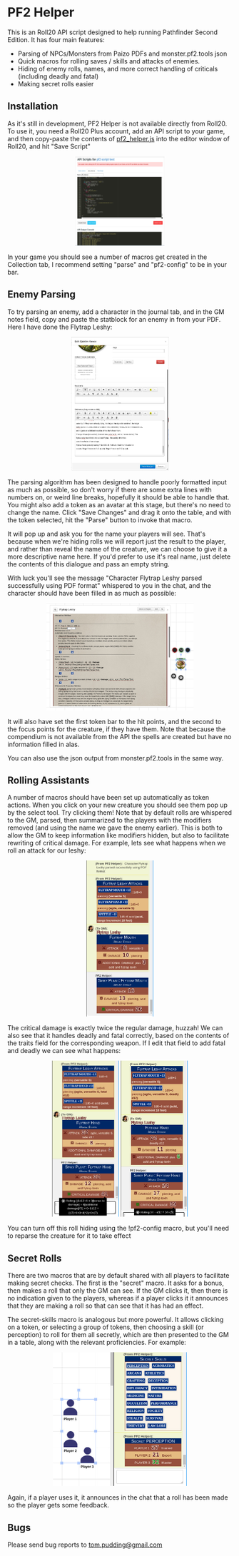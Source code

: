 PF2 Helper
==========

This is an Roll20 API script designed to help running Pathfinder Second Edition. It has four main features:

* Parsing of NPCs/Monsters from Paizo PDFs and monster.pf2.tools json
* Quick macros for rolling saves / skills and attacks of enemies.
* Hiding of enemy rolls, names, and more correct handling of criticals (including deadly and fatal)
* Making secret rolls easier

Installation
------------
As it's still in development, PF2 Helper is not available directly from Roll20. To use it, you need a Roll20 Plus account, add an API script to your game, and then copy-paste the contents of [pf2_helper.js](https://raw.githubusercontent.com/tompudding/roll20_pf2_helper/master/pf2_helper.js) into the editor window of Roll20, and hit "Save Script"
<p align="center">
<img src="https://raw.githubusercontent.com/tompudding/roll20_pf2_helper/master/readme_images/install.jpg" width="200" height="200" class="center">
</p>

In your game you should see a number of macros get created in the Collection tab, I recommend setting "parse" and "pf2-config" to be in your bar.

Enemy Parsing
-------------
To try parsing an enemy, add a character in the journal tab, and in the GM notes field, copy and paste the statblock for an enemy in from your PDF. Here I have done the Flytrap Leshy:
<p align="center">
<img src="https://raw.githubusercontent.com/tompudding/roll20_pf2_helper/master/readme_images/leshy_paste.jpg" width="219" height="300" class="center">
</p>
The parsing algorithm has been designed to handle poorly formatted input as much as possible, so don't worry if there are some extra lines with numbers on, or weird line breaks, hopefully it should be able to handle that. You might also add a token as an avatar at this stage, but there's no need to change the name. Click "Save Changes" and drag it onto the table, and with the token selected, hit the "Parse" button to invoke that macro.

It will pop up and ask you for the name your players will see. That's because when we're hiding rolls we will report just the result to the player, and rather than reveal the name of the creature, we can choose to give it a more descriptive name here. If you'd prefer to use it's real name, just delete the contents of this dialogue and pass an empty string.

With luck you'll see the message "Character Flytrap Leshy parsed successfully using PDF format" whispered to you in the chat, and the character should have been filled in as much as possible:
<p align="center">
<img src="https://raw.githubusercontent.com/tompudding/roll20_pf2_helper/master/readme_images/leshy_parsed.jpg" width="330" height="240" class="center">
</p>
It will also have set the first token bar to the hit points, and the second to the focus points for the creature, if they have them. Note that because the compendium is not available from the API the spells are created but have no information filled in alas.

You can also use the json output from monster.pf2.tools in the same way.

Rolling Assistants
------------------
A number of macros should have been set up automatically as token actions. When you click on your new creature you should see them pop up by the select tool. Try clicking them! Note that by default rolls are whispered to the GM, parsed, then summarized to the players with the modifiers removed (and using the name we gave the enemy earlier). This is both to allow the GM to keep information like modifiers hidden, but also to facilitate rewriting of critical damage. For example, lets see what happens when we roll an attack for our leshy:
<p align="center">
<img src="https://raw.githubusercontent.com/tompudding/roll20_pf2_helper/master/readme_images/leshy_attack_normal.jpg" width="150" height="350" class="center">
</p>

The critical damage is exactly twice the regular damage, huzzah! We can also see that it handles deadly and fatal correctly, based on the contents of the traits field for the corresponding weapon. If I edit that field to add fatal and deadly we can see what happens:
<p align="center">
<img src="https://raw.githubusercontent.com/tompudding/roll20_pf2_helper/master/readme_images/leshy_attack_fatal.jpg" width="150" height="350" class="center"> <img src="https://raw.githubusercontent.com/tompudding/roll20_pf2_helper/master/readme_images/leshy_attack_deadly.jpg" width="150" height="350" class="center">
</p>
You can turn off this roll hiding using the !pf2-config macro, but you'll need to reparse the creature for it to take effect

Secret Rolls
------------

There are two macros that are by default shared with all players to facilitate making secret checks. The first is the "secret" macro. It asks for a bonus, then makes a roll that only the GM can see. If the GM clicks it, then there is no indication given to the players, whereas if a player clicks it it announces that they are making a roll so that can see that it has had an effect.

The secret-skills macro is analogous but more powerful. It allows clicking on a token, or selecting a group of tokens, then choosing a skill (or perception) to roll for them all secretly, which are then presented to the GM in a table, along with the relevant proficiencies. For example:
<p align="center">
<img src="https://raw.githubusercontent.com/tompudding/roll20_pf2_helper/master/readme_images/secret_skills.jpg" width="300" height="300" class="center">
</p>
Again, if a player uses it, it announces in the chat that a roll has been made so the player gets some feedback.

Bugs
----
Please send bug reports to tom.pudding@gmail.com

